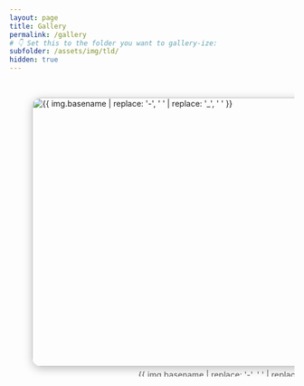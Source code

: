 ```yaml
---
layout: page
title: Gallery 
permalink: /gallery
# 👇 Set this to the folder you want to gallery-ize:
subfolder: /assets/img/tld/
hidden: true
---
```


<style>
  .gallery-scroll {
    display: flex;
    gap: 1.5rem;
    overflow-x: auto;
    scroll-snap-type: x mandatory;
    -webkit-overflow-scrolling: touch;
    padding: 1rem 0 2rem;
    width: 100%; /* take full page width */
  }

  .gallery-scroll::-webkit-scrollbar { height: 10px; }
  .gallery-scroll::-webkit-scrollbar-track { background: rgba(0,0,0,0.05); }
  .gallery-scroll::-webkit-scrollbar-thumb { background: rgba(0,0,0,0.25); border-radius: 8px; }

  .gallery-item {
    flex: 0 0 auto;
    width: min(95vw, 800px); /* bigger images */
    scroll-snap-align: start;
  }

  .gallery-item img {
    width: 100%;
    height: auto;
    border-radius: 16px;
    box-shadow: 0 4px 16px rgba(0,0,0,0.25);
  }

  .gallery-item figcaption {
    font-size: 0.9rem;
    opacity: 0.75;
    margin-top: 0.35rem;
    text-align: center;
  }
</style>

<div class="gallery-scroll" id="auto-scroll-gallery">
  {%- assign files = site.static_files | where_exp: "f", "f.path contains page.subfolder" -%}
  {%- assign images = "" | split: "" -%}
  {%- for f in files -%}
    {%- assign ext = f.extname | downcase -%}
    {%- if ext == ".jpg" or ext == ".jpeg" or ext == ".png" or ext == ".gif" or ext == ".webp" -%}
      {%- assign images = images | push: f -%}
    {%- endif -%}
  {%- endfor -%}
  {%- assign images = images | sort: "path" -%}

  {%- for img in images -%}
    <div class="gallery-item">
      <figure>
        <img src="{{ img.path | relative_url }}"
             alt="{{ img.basename | replace: '-', ' ' | replace: '_', ' ' }}"
             loading="lazy" />
        <figcaption>{{ img.basename | replace: '-', ' ' | replace: '_', ' ' }}</figcaption>
      </figure>
    </div>
  {%- endfor -%}
</div>

<script>
  // Auto-scroll effect
  const gallery = document.getElementById("auto-scroll-gallery");
  let scrollAmount = 0;
  let step = 1.2; // px per frame
  let delay = 20; // ms between frames

  function autoScroll() {
    if (!gallery) return;
    scrollAmount += step;
    if (scrollAmount >= gallery.scrollWidth - gallery.clientWidth) {
      scrollAmount = 0; // loop back
    }
    gallery.scrollTo({ left: scrollAmount, behavior: "smooth" });
  }

  setInterval(autoScroll, delay);
</script>
